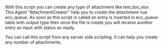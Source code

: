 With this script you can create any type of attachment like text,doc,xlsx. 
This Agent "AttachmentCreator" help you to create the attachment vua ecc_queue. 
As soon as this script is called an entry is inserted in ecc_queue table with output type 
then once the file is create you will receive another entry as input with status as ready.

You can call this script from any server side scripting. It can help you create any number of attachments.
